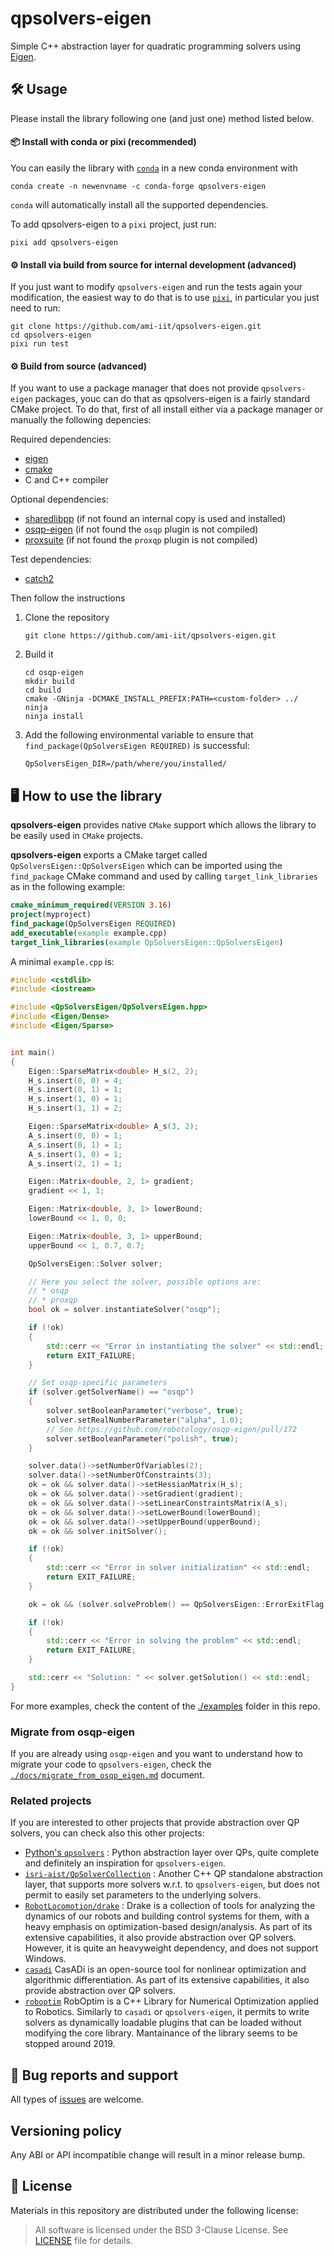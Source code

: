 # qpsolvers-eigen

Simple C++ abstraction layer for quadratic programming solvers using [Eigen](http://eigen.tuxfamily.org/index.php?title=Main_Page).

## 🛠️ Usage

Please install the library following one (and just one) method listed below.

#### 📦 Install with conda or pixi (recommended)

You can easily the library with [`conda`](https://github.com/conda-forge/qpsolvers-eigen-feedstock) in a new conda environment with
```
conda create -n newenvname -c conda-forge qpsolvers-eigen
```
`conda` will automatically install all the supported dependencies.

To add qpsolvers-eigen to a `pixi` project, just run:

```
pixi add qpsolvers-eigen
```

#### ⚙️ Install via build from source for internal development (advanced)

If you just want to modify `qpsolvers-eigen` and run the tests again your modification,
the easiest way to do that is to use [`pixi`](https://pixi.sh/latest/), in particular you just need to run:

~~~
git clone https://github.com/ami-iit/qpsolvers-eigen.git
cd qpsolvers-eigen
pixi run test
~~~

#### ⚙️ Build from source (advanced)

If you want to use a package manager that does not provide `qpsolvers-eigen` packages, youc can do that
as qpsolvers-eigen is a fairly standard CMake project. To do that, first of all install either via a package
manager or manually the following depencies:

Required dependencies:
* [eigen](https://eigen.tuxfamily.org/index.php?title=Main_Page)
* [cmake](https://cmake.org/)
* C and C++ compiler

Optional dependencies:
* [sharedlibpp](https://github.com/ami-iit/sharedlibpp) (if not found an internal copy is used and installed)
* [osqp-eigen](https://github.com/robotology/osqp-eigen) (if not found the `osqp` plugin is not compiled)
* [proxsuite](https://github.com/Simple-Robotics/proxsuite) (if not found the `proxqp` plugin is not compiled)

Test dependencies:
* [catch2](https://github.com/catchorg/Catch2)

Then follow the instructions

1. Clone the repository
   ```
   git clone https://github.com/ami-iit/qpsolvers-eigen.git
   ```
2. Build it
   ```
   cd osqp-eigen
   mkdir build
   cd build
   cmake -GNinja -DCMAKE_INSTALL_PREFIX:PATH=<custom-folder> ../
   ninja
   ninja install
   ```
3. Add the following environmental variable to ensure that `find_package(QpSolversEigen REQUIRED)` is successful:
   ```
   QpSolversEigen_DIR=/path/where/you/installed/
   ```

## 🖥️ How to use the library

**qpsolvers-eigen** provides native `CMake` support which allows the library to be easily used in `CMake` projects.

**qpsolvers-eigen** exports a CMake target called `QpSolversEigen::QpSolversEigen` which can be imported using the `find_package` CMake command and used by calling `target_link_libraries` as in the following example:

```cmake
cmake_minimum_required(VERSION 3.16)
project(myproject)
find_package(QpSolversEigen REQUIRED)
add_executable(example example.cpp)
target_link_libraries(example QpSolversEigen::QpSolversEigen)
```

A minimal `example.cpp` is:

~~~cxx
#include <cstdlib>
#include <iostream>

#include <QpSolversEigen/QpSolversEigen.hpp>
#include <Eigen/Dense>
#include <Eigen/Sparse>


int main()
{
    Eigen::SparseMatrix<double> H_s(2, 2);
    H_s.insert(0, 0) = 4;
    H_s.insert(0, 1) = 1;
    H_s.insert(1, 0) = 1;
    H_s.insert(1, 1) = 2;

    Eigen::SparseMatrix<double> A_s(3, 2);
    A_s.insert(0, 0) = 1;
    A_s.insert(0, 1) = 1;
    A_s.insert(1, 0) = 1;
    A_s.insert(2, 1) = 1;

    Eigen::Matrix<double, 2, 1> gradient;
    gradient << 1, 1;

    Eigen::Matrix<double, 3, 1> lowerBound;
    lowerBound << 1, 0, 0;

    Eigen::Matrix<double, 3, 1> upperBound;
    upperBound << 1, 0.7, 0.7;

    QpSolversEigen::Solver solver;

    // Here you select the solver, possible options are:
    // * osqp
    // * proxqp
    bool ok = solver.instantiateSolver("osqp");

    if (!ok)
    {
        std::cerr << "Error in instantiating the solver" << std::endl;
        return EXIT_FAILURE;
    }

    // Set osqp-specific parameters
    if (solver.getSolverName() == "osqp")
    {
        solver.setBooleanParameter("verbose", true);
        solver.setRealNumberParameter("alpha", 1.0);
        // See https://github.com/robotology/osqp-eigen/pull/172
        solver.setBooleanParameter("polish", true);
    }

    solver.data()->setNumberOfVariables(2);
    solver.data()->setNumberOfConstraints(3);
    ok = ok && solver.data()->setHessianMatrix(H_s);
    ok = ok && solver.data()->setGradient(gradient);
    ok = ok && solver.data()->setLinearConstraintsMatrix(A_s);
    ok = ok && solver.data()->setLowerBound(lowerBound);
    ok = ok && solver.data()->setUpperBound(upperBound);
    ok = ok && solver.initSolver();

    if (!ok)
    {
        std::cerr << "Error in solver initialization" << std::endl;
        return EXIT_FAILURE;
    }

    ok = ok && (solver.solveProblem() == QpSolversEigen::ErrorExitFlag::NoError);

    if (!ok)
    {
        std::cerr << "Error in solving the problem" << std::endl;
        return EXIT_FAILURE;
    }

    std::cerr << "Solution: " << solver.getSolution() << std::endl;
}
~~~

For more examples, check the content of the [./examples](./examples) folder in this repo.


### Migrate from osqp-eigen

If you are already using `osqp-eigen` and you want to understand how to migrate your code to `qpsolvers-eigen`, check the [`./docs/migrate_from_osqp_eigen.md`](./docs/migrate_from_osqp_eigen.md) document.

### Related projects

If you are interested to other projects that provide abstraction over QP solvers, you can check also this other projects:

* [Python's `qpsolvers`](https://qpsolvers.github.io/qpsolvers/) : Python abstraction layer over QPs, quite complete and definitely an inspiration for `qpsolvers-eigen`.
* [`isri-aist/QpSolverCollection`](https://github.com/isri-aist/QpSolverCollection) : Another C++ QP standalone abstraction layer, that supports more solvers w.r.t. to `qpsolvers-eigen`, but does not permit to easily set parameters to the underlying solvers.
* [`RobotLocomotion/drake`](https://drake.mit.edu/doxygen_cxx/group__solvers.html) : Drake is a collection of tools for analyzing the dynamics of our robots and building control systems for them, with a heavy emphasis on optimization-based design/analysis. As part of its extensive capabilities, it also provide abstraction over QP solvers. However, it is quite an heavyweight dependency, and does not support Windows.
* [`casadi`](https://web.casadi.org/docs/#quadratic-programming) CasADi is an open-source tool for nonlinear optimization and algorithmic differentiation. As part of its extensive capabilities, it also provide abstraction over QP solvers.
* [`roboptim`](http://roboptim.net/) RobOptim is a C++ Library for Numerical Optimization applied to Robotics. Similarly to `casadi` or `qpsolvers-eigen`, it permits to write solvers as dynamically loadable plugins that can be loaded without modifying the core library. Mantainance of the library seems to be stopped around 2019.

## 🐛 Bug reports and support

All types of [issues](https://github.com/ami-iit/qpsolvers-eigen/issues/new) are welcome.

## Versioning policy

Any ABI or API incompatible change will result in a minor release bump.

## 📝 License

Materials in this repository are distributed under the following license:

> All software is licensed under the BSD 3-Clause License. See [LICENSE](https://github.com/robotology/osqp-eigen/blob/master/LICENSE) file for details.
